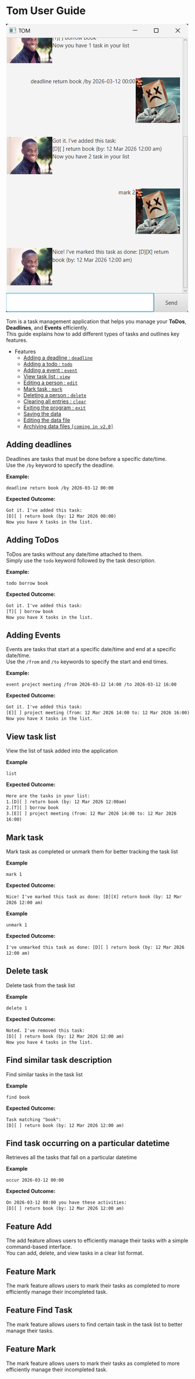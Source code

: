 # Tom User Guide

![Product Screenshot](/docs/Ui.png)

Tom is a task management application that helps you manage your **ToDos**, **Deadlines**, and **Events** efficiently.  
This guide explains how to add different types of tasks and outlines key features.

- Features  
  - [Adding a deadline : `deadline`](#adding-deadlines)
  - [Adding a todo : `todo`](#adding-ToDos)
  - [Adding a event : `event`](#adding-Events)
  - [View task list : `view`](#view-task-list)
  - [Editing a person : `edit`](#editing-a-person)
  - [Mark task : `mark`](#locating-persons-by-name)
  - [Deleting a person : `delete`](#deleting-a-person)
  - [Clearing all entries : `clear`](#clearing-all-entries)
  - [Exiting the program : `exit`](#exiting-the-program)
  - [Saving the data](#saving-the-data)
  - [Editing the data file](#editing-the-data-file)
  - [Archiving data files `[coming in v2.0]`](#archiving-data-files)


## Adding deadlines

Deadlines are tasks that must be done before a specific date/time.  
Use the `/by` keyword to specify the deadline.

**Example:**
```
deadline return book /by 2026-03-12 00:00
```

**Expected Outcome:**
```
Got it. I've added this task:
[D][ ] return book (by: 12 Mar 2026 00:00)
Now you have X tasks in the list.
```

## Adding ToDos

ToDos are tasks without any date/time attached to them.  
Simply use the `todo` keyword followed by the task description.

**Example:**
```
todo borrow book
```

**Expected Outcome:**
```
Got it. I've added this task:
[T][ ] borrow book
Now you have X tasks in the list.
```

## Adding Events

Events are tasks that start at a specific date/time and end at a specific date/time.  
Use the `/from` and `/to` keywords to specify the start and end times.

**Example:**
```
event project meeting /from 2026-03-12 14:00 /to 2026-03-12 16:00
```

**Expected Outcome:**
```
Got it. I've added this task:
[E][ ] project meeting (from: 12 Mar 2026 14:00 to: 12 Mar 2026 16:00)
Now you have X tasks in the list.
```

## View task list

View the list of task added into the application

**Example**
```
list
```

**Expected Outcome:**
```
Here are the tasks in your list:
1.[D][ ] return book (by: 12 Mar 2026 12:00am)
2.[T][ ] borrow book
3.[E][ ] project meeting (from: 12 Mar 2026 14:00 to: 12 Mar 2026 16:00)
```

## Mark task

Mark task as completed or unmark them for better tracking the task list

**Example**
```
mark 1
```

**Expected Outcome:**
```
Nice! I've marked this task as done: [D][X] return book (by: 12 Mar 2026 12:00 am)
```

**Example**
```
unmark 1
```

**Expected Outcome:**
```
I've unmarked this task as done: [D][ ] return book (by: 12 Mar 2026 12:00 am)
```

## Delete task

Delete task from the task list

**Example**
```
delete 1
```

**Expected Outcome:**
```
Noted. I've removed this task:
[D][ ] return book (by: 12 Mar 2026 12:00 am)
Now you have 4 tasks in the list.
```

## Find similar task description

Find similar tasks in the task list

**Example**
```
find book
```

**Expected Outcome:**
```
Task matching "book":
[D][ ] return book (by: 12 Mar 2026 12:00 am)
```

## Find task occurring on a particular datetime

Retrieves all the tasks that fall on a particular datetime

**Example**
```
occur 2026-03-12 00:00
```

**Expected Outcome:**
```
On 2026-03-12 00:00 you have these activities:
[D][ ] return book (by: 12 Mar 2026 12:00 am)
```

## Feature Add

The add feature allows users to efficiently manage their tasks with a simple command-based interface.  
You can add, delete, and view tasks in a clear list format.


## Feature Mark

The mark feature allows users to mark their tasks as completed to more efficiently manage their incompleted task.

## Feature Find Task

The mark feature allows users to find certain task in the task list to better manage their tasks.

## Feature Mark

The mark feature allows users to mark their tasks as completed to more efficiently manage their incompleted task.
